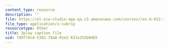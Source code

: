 ```yaml
---
content_type: resource
description: ''
file: https://ol-ocw-studio-app-qa.s3.amazonaws.com/courses/res-6-012-introduction-to-probability-spring-2018/7d9f74cd538278a801e2631e252b04b5_Ne2lmAZI4-I.srt
file_type: application/x-subrip
resourcetype: Other
title: 3play caption file
uid: 7d9f74cd-5382-78a8-01e2-631e252b04b5
---
```


